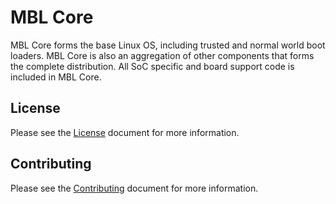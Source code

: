 # MBL Core

MBL Core forms the base Linux OS, including trusted and normal world boot loaders. MBL Core is also an aggregation of other components that forms the complete distribution.  All SoC specific and board support code is included in MBL Core.


## License

Please see the [License][mbl-license] document for more information.


## Contributing

Please see the [Contributing][mbl-contributing] document for more information.


[mbl-license]: ../LICENSE.md
[mbl-contributing]: ../CONTRIBUTING.md
